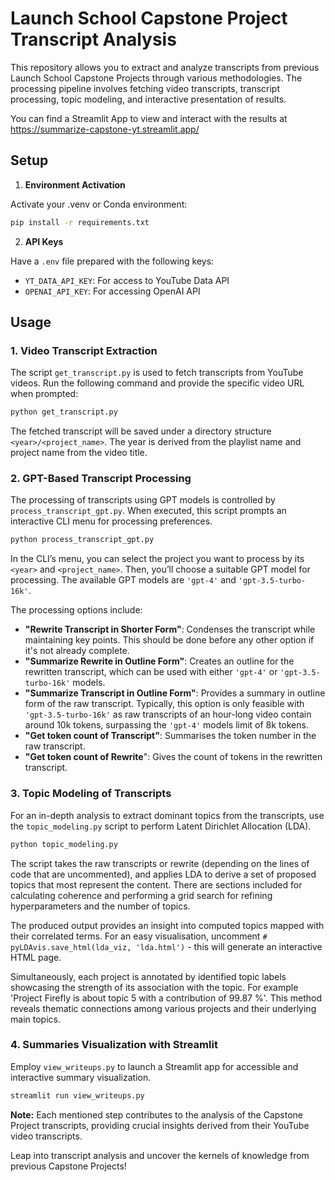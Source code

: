 # Launch School Capstone Project Transcript Analysis

This repository allows you to extract and analyze transcripts from previous Launch School Capstone Projects through various methodologies. The processing pipeline involves fetching video transcripts, transcript processing, topic modeling, and interactive presentation of results.

You can find a Streamlit App to view and interact with the results at <https://summarize-capstone-yt.streamlit.app/>

## Setup

1. **Environment Activation**

Activate your .venv or Conda environment:

```bash
pip install -r requirements.txt
```

2. **API Keys**

Have a `.env` file prepared with the following keys:
  - `YT_DATA_API_KEY`: For access to YouTube Data API
  - `OPENAI_API_KEY`: For accessing OpenAI API

## Usage

### 1. Video Transcript Extraction

The script `get_transcript.py` is used to fetch transcripts from YouTube videos. Run the following command and provide the specific video URL when prompted:

```bash
python get_transcript.py
```

The fetched transcript will be saved under a directory structure `<year>/<project_name>`. The year is derived from the playlist name and project name from the video title.

### 2. GPT-Based Transcript Processing 

The processing of transcripts using GPT models is controlled by `process_transcript_gpt.py`. When executed, this script prompts an interactive CLI menu for processing preferences.

```bash
python process_transcript_gpt.py
```

In the CLI’s menu, you can select the project you want to process by its `<year>` and `<project_name>`. Then, you’ll choose a suitable GPT model for processing. The available GPT models are `'gpt-4'` and `'gpt-3.5-turbo-16k'`. 

The processing options include:
- **"Rewrite Transcript in Shorter Form"**: Condenses the transcript while maintaining key points. This should be done before any other option if it's not already complete.
- **"Summarize Rewrite in Outline Form"**: Creates an outline for the rewritten transcript, which can be used with either `'gpt-4'` or `'gpt-3.5-turbo-16k'` models.
- **"Summarize Transcript in Outline Form"**: Provides a summary in outline form of the raw transcript. Typically, this option is only feasible with `'gpt-3.5-turbo-16k'` as raw transcripts of an hour-long video contain around 10k tokens, surpassing the `'gpt-4'` models limit of 8k tokens.
- **"Get token count of Transcript"**: Summarises the token number in the raw transcript.
- **"Get token count of Rewrite**": Gives the count of tokens in the rewritten transcript.

### 3. Topic Modeling of Transcripts

For an in-depth analysis to extract dominant topics from the transcripts, use the `topic_modeling.py` script to perform Latent Dirichlet Allocation (LDA).

```bash
python topic_modeling.py
```

The script takes the raw transcripts or rewrite (depending on the lines of code that are uncommented), and applies LDA to derive a set of proposed topics that most represent the content. There are sections included for calculating coherence and performing a grid search for refining hyperparameters and the number of topics. 

The produced output provides an insight into computed topics mapped with their correlated terms. For an easy visualisation, uncomment `# pyLDAvis.save_html(lda_viz, 'lda.html')` - this will generate an interactive HTML page.

Simultaneously, each project is annotated by identified topic labels showcasing the strength of its association with the topic. For example 'Project  Firefly  is about topic  5  with a contribution of  99.87 %'. This method reveals thematic connections among various projects and their underlying main topics.

### 4. Summaries Visualization with Streamlit

Employ `view_writeups.py` to launch a Streamlit app for accessible and interactive summary visualization.

```bash
streamlit run view_writeups.py
```

**Note:** Each mentioned step contributes to the analysis of the Capstone Project transcripts, providing crucial insights derived from their YouTube video transcripts.

Leap into transcript analysis and uncover the kernels of knowledge from previous Capstone Projects!